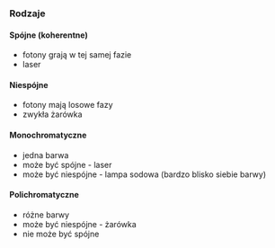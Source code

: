 ### Rodzaje
#### Spójne (koherentne)
- fotony grają w tej samej fazie
- laser

#### Niespójne
- fotony mają losowe fazy
- zwykła żarówka

#### Monochromatyczne
- jedna barwa
- może być spójne - laser
- może być niespójne - lampa sodowa (bardzo blisko siebie barwy)

#### Polichromatyczne
- różne barwy
- może być niespójne - żarówka
- nie może być spójne
